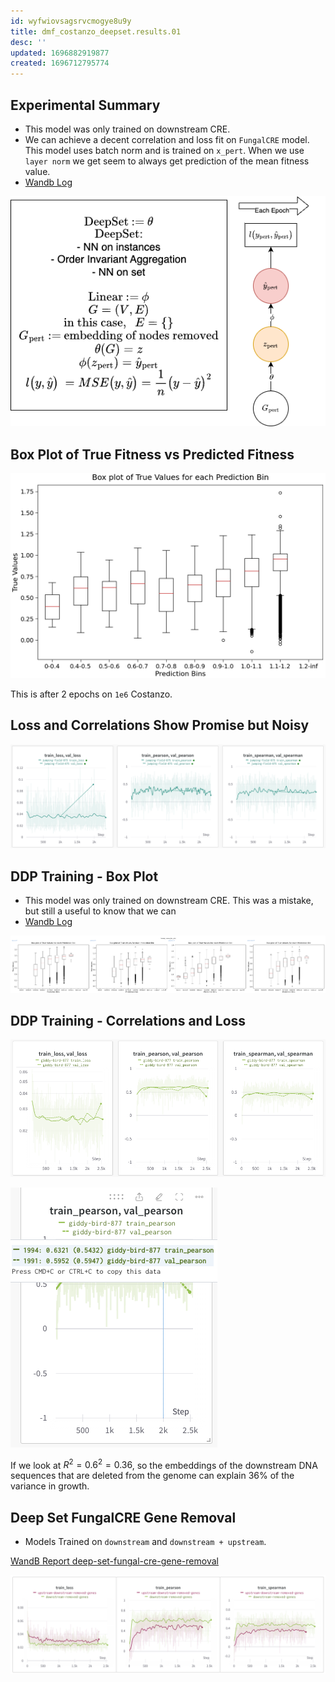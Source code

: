 ```yaml
---
id: wyfwiovsagsrvcmogye8u9y
title: dmf_costanzo_deepset.results.01
desc: ''
updated: 1696882919877
created: 1696712795774
---
```

## Experimental Summary

- This model was only trained on downstream CRE.
- We can achieve a decent correlation and loss fit on `FungalCRE` model. This model uses batch norm and is trained on `x_pert`. When we use `layer norm` we get seem to always get prediction of the mean fitness value.
- [Wandb Log](https://wandb.ai/zhao-group/torchcell/groups/2482163_782109b6f2cffa508d6a1628f03256f0a43419a5628b43a0731e2daeea0c9e13/workspace?workspace=user-mjvolk3)

![](./assets/drawio/model-gene-removal.drawio.png)

## Box Plot of True Fitness vs Predicted Fitness

![](./assets/images/experiments.dmf_costanzo_deepset.results.01.md.box-plot-of-true-fitness-vs-predicted-fitness-2482163_782109b6f2cffa508d6a1628f03256f0a43419a5628b43a0731e2daeea0c9e13.png)

This is after 2 epochs on `1e6` Costanzo.

## Loss and Correlations Show Promise but Noisy

![](./assets/images/experiments.dmf_costanzo_deepset.results.01.md.loss-and-correlations-show-promise-but-noisy-2482163_782109b6f2cffa508d6a1628f03256f0a43419a5628b43a0731e2daeea0c9e13.png)

## DDP Training - Box Plot

- This model was only trained on downstream CRE. This was a mistake, but still a useful to know that we can
- [Wandb Log](https://wandb.ai/zhao-group/torchcell/groups/2485154_3a9c9fca115f0281903cb1ce7b7b251e435c463d1c7785fae1be751d32040c4b/workspace?workspace=user-mjvolk3)

![](./assets/images/experiments.dmf_costanzo_deepset.results.01.md.box-plots-2485154_3a9c9fca115f0281903cb1ce7b7b251e435c463d1c7785fae1be751d32040c4b.png)

## DDP Training - Correlations and Loss

![](./assets/images/experiments.dmf_costanzo_deepset.results.01.md.correlations-and-loss-2485154_3a9c9fca115f0281903cb1ce7b7b251e435c463d1c7785fae1be751d32040c4b.png)

![](./assets/images/experiments.dmf_costanzo_deepset.results.01.md.variance-explained-2485154_3a9c9fca115f0281903cb1ce7b7b251e435c463d1c7785fae1be751d32040c4b.png)

If we look at $R^2 = 0.6^2 = 0.36$, so the embeddings of the downstream DNA sequences that are deleted from the genome can explain $36\%$ of the variance in growth.

## Deep Set FungalCRE Gene Removal

- Models Trained on `downstream` and `downstream + upstream`.

[WandB Report deep-set-fungal-cre-gene-removal](https://wandb.ai/zhao-group/torchcell/reports/Deep-Set-FungalCRE-Removed-Genes--Vmlldzo1NjI2MTc2)

![](./assets/images/experiments.dmf_costanzo_deepset.results.01.md.deep-set-fungal-cre-gene-removal.png)
